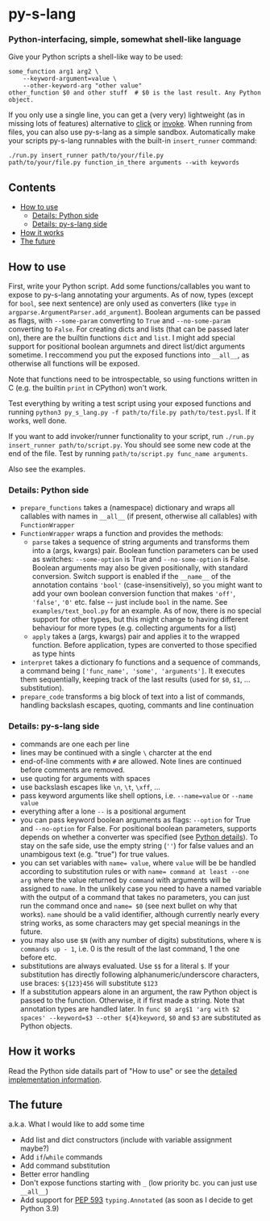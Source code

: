 # py-s-lang
### Python-interfacing, simple, somewhat shell-like language

Give your Python scripts a shell-like way to be used:

    some_function arg1 arg2 \
        --keyword-argument=value \
        --other-keyword-arg "other value"
    other_function $0 and other stuff  # $0 is the last result. Any Python object.

If you only use a single line, you can get a (very very) lightweight
(as in missing lots of features) alternative to
[click](https://palletsprojects.com/p/click/) or [invoke](https://www.pyinvoke.org/).
When running from files, you can also use py-s-lang as a simple sandbox.
Automatically make your scripts py-s-lang runnables with the built-in ``insert_runner``
command:

    ./run.py insert_runner path/to/your/file.py
    path/to/your/file.py function_in_there arguments --with keywords

## Contents

- [How to use](#how-to-use)
  - [Details: Python side](#details-python-side)
  - [Details: py-s-lang side](#details-py-s-lang-side)
- [How it works](#how-it-works)
- [The future](#the-future)

## How to use

First, write your Python script. Add some functions/callables you want to expose to
py-s-lang annotating your arguments. As of now, types (except for ``bool``, see next sentence)
are only used as converters (like ``type`` in ``argparse.ArgumentParser.add_argument``).
Boolean arguments can be passed as flags, with ``--some-param`` converting to
``True`` and ``--no-some-param`` converting to ``False``.
For creating dicts and lists (that can be passed later on), there are the builtin functions ``dict`` and ``list``.
I might add special support for positional boolean argumnets and direct list/dict arguments sometime.
I reccommend you put the exposed functions into ``__all__``, as otherwise all functions will be exposed.

Note that functions need to be introspectable, so using functions written in C
(e.g. the builtin ``print`` in CPython) won't work.

Test everything by writing a test script using your exposed functions and
running ``python3 py_s_lang.py -f path/to/file.py path/to/test.pysl``. If it works, well done.

If you want to add invoker/runner functionality to your script, run ``./run.py insert_runner path/to/script.py``.
You should see some new code at the end of the file. Test by
running ``path/to/script.py func_name arguments``.

Also see the examples.

### Details: Python side

- ``prepare_functions`` takes a (namespace) dictionary and wraps all callables with
    names in ``__all__`` (if present, otherwise all callables) with ``FunctionWrapper``
- ``FunctionWrapper`` wraps a function and provides the methods:
    - ``parse`` takes a sequence of string arguments and transforms them into a (args, kwargs)
        pair. Boolean function parameters can be used as switches:
        ``--some-option`` is True and ``--no-some-option`` is False.
        Boolean arguments may also be given positionally, with standard conversion.
        Switch support is enabled if the ``__name__`` of the annotation contains
        ``'bool'`` (case-insensitively), so you might want to add your own boolean
        conversion function that makes ``'off'``, ``'false'``, ``'0'`` etc. false
        -- just include ``bool`` in the name. See ``examples/text_bool.py`` for an example.
        As of now, there is no special support for other types, but this might change to
        having different behaviour for more types (e.g. collecting arguments for a list)
    - ``apply`` takes a (args, kwargs) pair and applies it to the wrapped function.
        Before application, types are converted to those specified as type hints
- ``interpret`` takes a dictionary fo functions and a sequence of commands, a command being
    ``['func_name', 'some', 'arguments']``. It executes them sequentially, keeping track
    of the last results (used for ``$0``, ``$1``, ... substitution).
- ``prepare_code`` transforms a big block of text into a list of commands, handling
    backslash escapes, quoting, commants and line continuation

### Details: py-s-lang side

- commands are one each per line
- lines may be continued with a single ``\`` charcter at the end
- end-of-line comments with ``#`` are allowed. Note lines are continued before comments are removed.
- use quoting for arguments with spaces
- use backslash escapes like ``\n``, ``\t``, ``\xff``, ...
- pass keyword arguments like shell options, i.e. ``--name=value`` or ``--name value``
- everything after a lone ``--`` is a positional argument
- you can pass keyword boolean arguments as flags: ``--option`` for True
  and ``--no-option`` for False. For positional boolean parameters,
  supports depends on whether a converter was specified (see
  [Python details](#details-python-side)). To stay on the safe side, use the empty
  string (``''``) for false values and an unambigous text (e.g. "true") for true values.
- you can set variables with ``name= value``, where ``value`` will be be handled
  according to substitution rules or with ``name= command at least --one arg``
  where the value returned by ``command`` with arguments will be assigned to ``name``.
  In the unlikely case you need to have a named variable with the output of a
  command that takes no parameters, you can just run the command once and ``name= $0``
  (see next bullet on why that works).
  ``name`` should be a valid identifier, although currently nearly every string
  works, as some characters may get special meanings in the future.
- you may also use ``$N`` (with any number of digits) substitutions,
  where ``N`` is ``commands up - 1``, i.e. 0 is the result of the last command, 1 the one before etc.
- substitutions are always evaluated. Use ``$$`` for a literal ``$``. If your substitution has
    directly following alphanumeric/underscore characters, use braces: ``${123}456`` will substitute ``$123``
- If a substitution appears alone in an argument, the raw Python object is passed to the function.
    Otherwise, it if first made a string. Note that annotation types are handled later.
    In ``func $0 arg$1 'arg with $2 spaces' --keyword=$3 --other ${4}keyword``,
    ``$0`` and ``$3`` are substituted as Python objects.

## How it works

Read the Python side datails part of "How to use" or
see the [detailed implementation information](https://github.com/mik2k2/py-s-lang/blob/master/py_s_lang.py).

## The future
a.k.a. What I would like to add some time

- Add list and dict constructors (include with variable assignment maybe?)
- Add ``if``/``while`` commands
- Add command substitution
- Better error handling
- Don't expose functions starting with ``_`` (low priority bc. you can just use ``__all__``)
- Add support for [PEP 593](https://www.python.org/dev/peps/pep-0593/) ``typing.Annotated`` (as soon as I decide to get Python 3.9)
